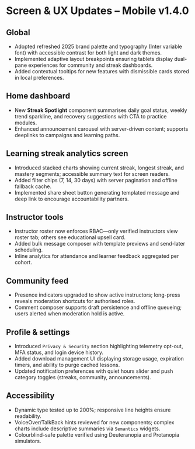 # Screen & UX Updates – Mobile v1.4.0

## Global
- Adopted refreshed 2025 brand palette and typography (Inter variable font) with accessible contrast for both light and dark themes.
- Implemented adaptive layout breakpoints ensuring tablets display dual-pane experiences for community and streak dashboards.
- Added contextual tooltips for new features with dismissible cards stored in local preferences.

## Home dashboard
- New **Streak Spotlight** component summarises daily goal status, weekly trend sparkline, and recovery suggestions with CTA to practice modules.
- Enhanced announcement carousel with server-driven content; supports deeplinks to campaigns and learning paths.

## Learning streak analytics screen
- Introduced stacked charts showing current streak, longest streak, and mastery segments; accessible summary text for screen readers.
- Added filter chips (7, 14, 30 days) with server pagination and offline fallback cache.
- Implemented share sheet button generating templated message and deep link to encourage accountability partners.

## Instructor tools
- Instructor roster now enforces RBAC—only verified instructors view roster tab; others see educational upsell card.
- Added bulk message composer with template previews and send-later scheduling.
- Inline analytics for attendance and learner feedback aggregated per cohort.

## Community feed
- Presence indicators upgraded to show active instructors; long-press reveals moderation shortcuts for authorised roles.
- Comment composer supports draft persistence and offline queueing; users alerted when moderation hold is active.

## Profile & settings
- Introduced `Privacy & Security` section highlighting telemetry opt-out, MFA status, and login device history.
- Added download management UI displaying storage usage, expiration timers, and ability to purge cached lessons.
- Updated notification preferences with quiet hours slider and push category toggles (streaks, community, announcements).

## Accessibility
- Dynamic type tested up to 200%; responsive line heights ensure readability.
- VoiceOver/TalkBack hints reviewed for new components; complex charts include descriptive summaries via `Semantics` widgets.
- Colourblind-safe palette verified using Deuteranopia and Protanopia simulators.
